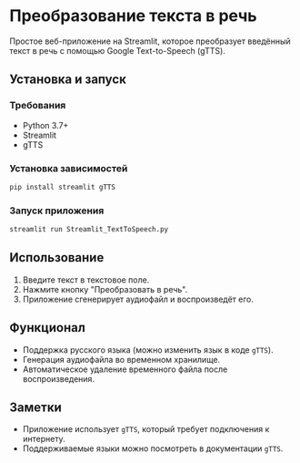 # Преобразование текста в речь

Простое веб-приложение на Streamlit, которое преобразует введённый текст в речь с помощью Google Text-to-Speech (gTTS).

## Установка и запуск

### Требования
- Python 3.7+
- Streamlit
- gTTS

### Установка зависимостей

```bash
pip install streamlit gTTS
```

### Запуск приложения

```bash
streamlit run Streamlit_TextToSpeech.py
```

## Использование
1. Введите текст в текстовое поле.
2. Нажмите кнопку "Преобразовать в речь".
3. Приложение сгенерирует аудиофайл и воспроизведёт его.

## Функционал
- Поддержка русского языка (можно изменить язык в коде `gTTS`).
- Генерация аудиофайла во временном хранилище.
- Автоматическое удаление временного файла после воспроизведения.

## Заметки
- Приложение использует `gTTS`, который требует подключения к интернету.
- Поддерживаемые языки можно посмотреть в документации `gTTS`.
